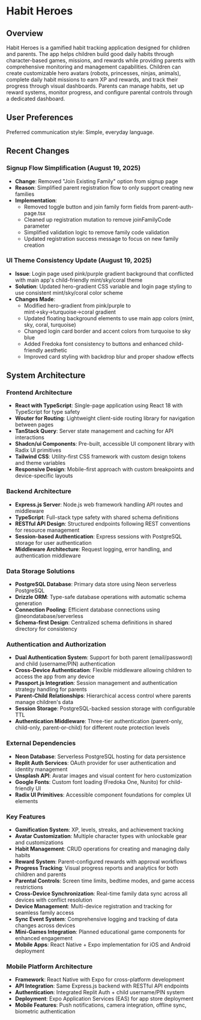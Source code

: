 # Habit Heroes

## Overview

Habit Heroes is a gamified habit tracking application designed for children and parents. The app helps children build good daily habits through character-based games, missions, and rewards while providing parents with comprehensive monitoring and management capabilities. Children can create customizable hero avatars (robots, princesses, ninjas, animals), complete daily habit missions to earn XP and rewards, and track their progress through visual dashboards. Parents can manage habits, set up reward systems, monitor progress, and configure parental controls through a dedicated dashboard.

## User Preferences

Preferred communication style: Simple, everyday language.

## Recent Changes

### Signup Flow Simplification (August 19, 2025)
- **Change**: Removed "Join Existing Family" option from signup page
- **Reason**: Simplified parent registration flow to only support creating new families
- **Implementation**:
  - Removed toggle button and join family form fields from parent-auth-page.tsx
  - Cleaned up registration mutation to remove joinFamilyCode parameter
  - Simplified validation logic to remove family code validation
  - Updated registration success message to focus on new family creation

### UI Theme Consistency Update (August 19, 2025)
- **Issue**: Login page used pink/purple gradient background that conflicted with main app's child-friendly mint/sky/coral theme
- **Solution**: Updated hero-gradient CSS variable and login page styling to use consistent mint/sky/coral color scheme
- **Changes Made**:
  - Modified hero-gradient from pink/purple to mint→sky→turquoise→coral gradient
  - Updated floating background elements to use main app colors (mint, sky, coral, turquoise)
  - Changed login card border and accent colors from turquoise to sky blue
  - Added Fredoka font consistency to buttons and enhanced child-friendly aesthetic
  - Improved card styling with backdrop blur and proper shadow effects

## System Architecture

### Frontend Architecture
- **React with TypeScript**: Single-page application using React 18 with TypeScript for type safety
- **Wouter for Routing**: Lightweight client-side routing library for navigation between pages
- **TanStack Query**: Server state management and caching for API interactions
- **Shadcn/ui Components**: Pre-built, accessible UI component library with Radix UI primitives
- **Tailwind CSS**: Utility-first CSS framework with custom design tokens and theme variables
- **Responsive Design**: Mobile-first approach with custom breakpoints and device-specific layouts

### Backend Architecture
- **Express.js Server**: Node.js web framework handling API routes and middleware
- **TypeScript**: Full-stack type safety with shared schema definitions
- **RESTful API Design**: Structured endpoints following REST conventions for resource management
- **Session-based Authentication**: Express sessions with PostgreSQL storage for user authentication
- **Middleware Architecture**: Request logging, error handling, and authentication middleware

### Data Storage Solutions
- **PostgreSQL Database**: Primary data store using Neon serverless PostgreSQL
- **Drizzle ORM**: Type-safe database operations with automatic schema generation
- **Connection Pooling**: Efficient database connections using @neondatabase/serverless
- **Schema-first Design**: Centralized schema definitions in shared directory for consistency

### Authentication and Authorization
- **Dual Authentication System**: Support for both parent (email/password) and child (username/PIN) authentication
- **Cross-Device Authentication**: Flexible middleware allowing children to access the app from any device
- **Passport.js Integration**: Session management and authentication strategy handling for parents
- **Parent-Child Relationships**: Hierarchical access control where parents manage children's data
- **Session Storage**: PostgreSQL-backed session storage with configurable TTL
- **Authentication Middleware**: Three-tier authentication (parent-only, child-only, parent-or-child) for different route protection levels

### External Dependencies
- **Neon Database**: Serverless PostgreSQL hosting for data persistence
- **Replit Auth Services**: OAuth provider for user authentication and identity management
- **Unsplash API**: Avatar images and visual content for hero customization
- **Google Fonts**: Custom font loading (Fredoka One, Nunito) for child-friendly UI
- **Radix UI Primitives**: Accessible component foundations for complex UI elements

### Key Features
- **Gamification System**: XP, levels, streaks, and achievement tracking
- **Avatar Customization**: Multiple character types with unlockable gear and customizations
- **Habit Management**: CRUD operations for creating and managing daily habits
- **Reward System**: Parent-configured rewards with approval workflows
- **Progress Tracking**: Visual progress reports and analytics for both children and parents
- **Parental Controls**: Screen time limits, bedtime modes, and game access restrictions
- **Cross-Device Synchronization**: Real-time family data sync across all devices with conflict resolution
- **Device Management**: Multi-device registration and tracking for seamless family access
- **Sync Event System**: Comprehensive logging and tracking of data changes across devices
- **Mini-Games Integration**: Planned educational game components for enhanced engagement
- **Mobile Apps**: React Native + Expo implementation for iOS and Android deployment

### Mobile Platform Architecture
- **Framework**: React Native with Expo for cross-platform development
- **API Integration**: Same Express.js backend with RESTful API endpoints
- **Authentication**: Integrated Replit Auth + child username/PIN system
- **Deployment**: Expo Application Services (EAS) for app store deployment
- **Mobile Features**: Push notifications, camera integration, offline sync, biometric authentication